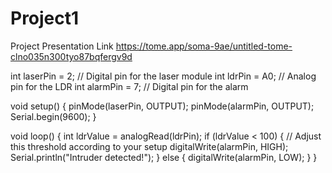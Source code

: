 # Project1
Project Presentation Link
https://tome.app/soma-9ae/untitled-tome-clno035n300tyo87bqfergv9d


int laserPin = 2; // Digital pin for the laser module
int ldrPin = A0;  // Analog pin for the LDR
int alarmPin = 7; // Digital pin for the alarm

void setup() {
  pinMode(laserPin, OUTPUT);
  pinMode(alarmPin, OUTPUT);
  Serial.begin(9600);
}

void loop() {
  int ldrValue = analogRead(ldrPin);
  if (ldrValue < 100) { // Adjust this threshold according to your setup
    digitalWrite(alarmPin, HIGH);
    Serial.println("Intruder detected!");
  } else {
    digitalWrite(alarmPin, LOW);
  }
}

